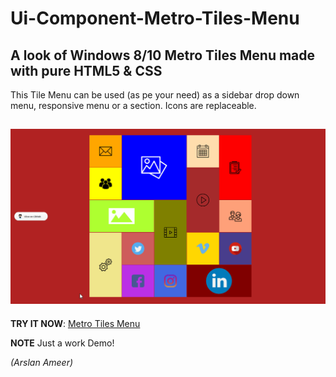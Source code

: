 # Ui-Component-Metro-Tiles-Menu
## A look of Windows 8/10 Metro Tiles Menu made with pure HTML5 & CSS 

This Tile Menu can be used (as pe your need) as a sidebar drop down menu, responsive menu or a section.
Icons are replaceable.

![](assets/icons/metroDemo.gif)
----------------------------------------------------------------
**TRY IT NOW**: [Metro Tiles Menu](https://arslanameer.github.io/Ui-Component-Metro-Tiles-Menu/)

**NOTE** Just a work Demo!

_(Arslan Ameer)_